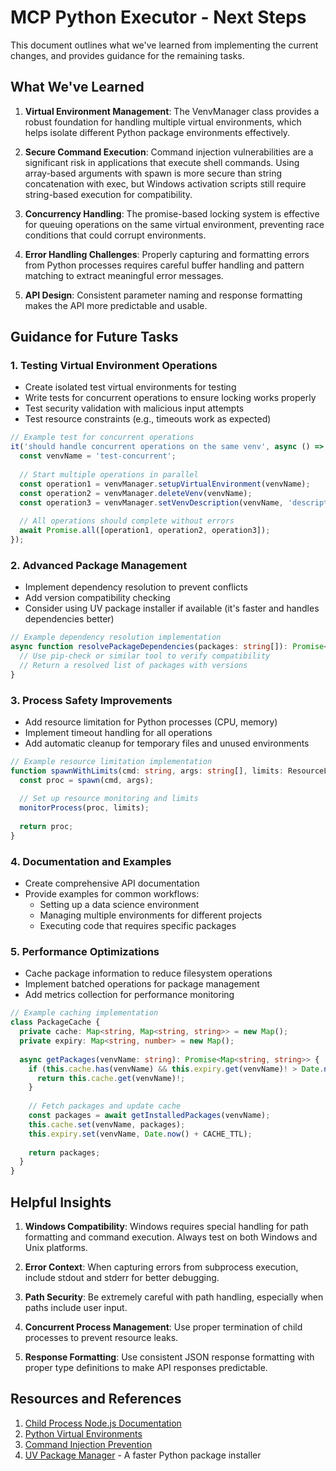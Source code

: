 # MCP Python Executor - Next Steps

This document outlines what we've learned from implementing the current changes, and provides guidance for the remaining tasks.

## What We've Learned

1. **Virtual Environment Management**: The VenvManager class provides a robust foundation for handling multiple virtual environments, which helps isolate different Python package environments effectively.

2. **Secure Command Execution**: Command injection vulnerabilities are a significant risk in applications that execute shell commands. Using array-based arguments with spawn is more secure than string concatenation with exec, but Windows activation scripts still require string-based execution for compatibility.

3. **Concurrency Handling**: The promise-based locking system is effective for queuing operations on the same virtual environment, preventing race conditions that could corrupt environments.

4. **Error Handling Challenges**: Properly capturing and formatting errors from Python processes requires careful buffer handling and pattern matching to extract meaningful error messages.

5. **API Design**: Consistent parameter naming and response formatting makes the API more predictable and usable.

## Guidance for Future Tasks

### 1. Testing Virtual Environment Operations

- Create isolated test virtual environments for testing
- Write tests for concurrent operations to ensure locking works properly
- Test security validation with malicious input attempts
- Test resource constraints (e.g., timeouts work as expected)

```typescript
// Example test for concurrent operations
it('should handle concurrent operations on the same venv', async () => {
  const venvName = 'test-concurrent';
  
  // Start multiple operations in parallel
  const operation1 = venvManager.setupVirtualEnvironment(venvName);
  const operation2 = venvManager.deleteVenv(venvName);
  const operation3 = venvManager.setVenvDescription(venvName, 'description');
  
  // All operations should complete without errors
  await Promise.all([operation1, operation2, operation3]);
});
```

### 2. Advanced Package Management

- Implement dependency resolution to prevent conflicts
- Add version compatibility checking
- Consider using UV package installer if available (it's faster and handles dependencies better)

```typescript
// Example dependency resolution implementation
async function resolvePackageDependencies(packages: string[]): Promise<string[]> {
  // Use pip-check or similar tool to verify compatibility
  // Return a resolved list of packages with versions
}
```

### 3. Process Safety Improvements

- Add resource limitation for Python processes (CPU, memory)
- Implement timeout handling for all operations
- Add automatic cleanup for temporary files and unused environments

```typescript
// Example resource limitation implementation
function spawnWithLimits(cmd: string, args: string[], limits: ResourceLimits): ChildProcess {
  const proc = spawn(cmd, args);
  
  // Set up resource monitoring and limits
  monitorProcess(proc, limits);
  
  return proc;
}
```

### 4. Documentation and Examples

- Create comprehensive API documentation
- Provide examples for common workflows:
  - Setting up a data science environment
  - Managing multiple environments for different projects
  - Executing code that requires specific packages

### 5. Performance Optimizations

- Cache package information to reduce filesystem operations
- Implement batched operations for package management
- Add metrics collection for performance monitoring

```typescript
// Example caching implementation
class PackageCache {
  private cache: Map<string, Map<string, string>> = new Map();
  private expiry: Map<string, number> = new Map();
  
  async getPackages(venvName: string): Promise<Map<string, string>> {
    if (this.cache.has(venvName) && this.expiry.get(venvName)! > Date.now()) {
      return this.cache.get(venvName)!;
    }
    
    // Fetch packages and update cache
    const packages = await getInstalledPackages(venvName);
    this.cache.set(venvName, packages);
    this.expiry.set(venvName, Date.now() + CACHE_TTL);
    
    return packages;
  }
}
```

## Helpful Insights

1. **Windows Compatibility**: Windows requires special handling for path formatting and command execution. Always test on both Windows and Unix platforms.

2. **Error Context**: When capturing errors from subprocess execution, include stdout and stderr for better debugging.

3. **Path Security**: Be extremely careful with path handling, especially when paths include user input.

4. **Concurrent Process Management**: Use proper termination of child processes to prevent resource leaks.

5. **Response Formatting**: Use consistent JSON response formatting with proper type definitions to make API responses predictable.

## Resources and References

1. [Child Process Node.js Documentation](https://nodejs.org/api/child_process.html)
2. [Python Virtual Environments](https://docs.python.org/3/library/venv.html)
3. [Command Injection Prevention](https://cheatsheetseries.owasp.org/cheatsheets/OS_Command_Injection_Defense_Cheat_Sheet.html)
4. [UV Package Manager](https://github.com/astral-sh/uv) - A faster Python package installer 